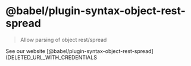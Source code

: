 # @babel/plugin-syntax-object-rest-spread

> Allow parsing of object rest/spread

See our website [@babel/plugin-syntax-object-rest-spread](DELETED_URL_WITH_CREDENTIALS